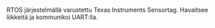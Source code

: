RTOS järjestelmällä varustettu Texas Instruments Sensortag. Havaitsee liikkeitä ja kommunikoi UART:lla.
